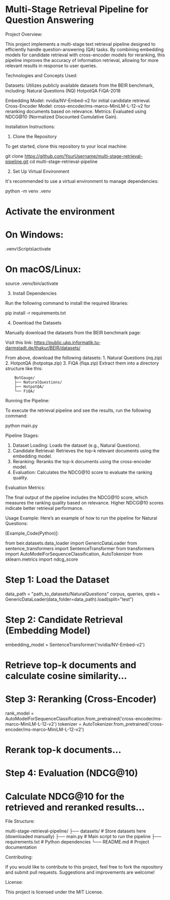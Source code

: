 # Multi-Stage Retrieval Pipeline for Question Answering


Project Overview:

This project implements a multi-stage text retrieval pipeline designed to efficiently handle question-answering (QA) tasks. By combining embedding models for candidate retrieval with cross-encoder models for reranking, this pipeline improves the accuracy of information retrieval, allowing for more relevant results in response to user queries.


Technologies and Concepts Used:

Datasets: Utilizes publicly available datasets from the BEIR benchmark, 
including:
Natural Questions (NQ)
HotpotQA
FiQA-2018

Embedding Model: nvidia/NV-Embed-v2 for initial candidate retrieval.
Cross-Encoder Model: cross-encoder/ms-marco-MiniLM-L-12-v2 for reranking documents based on relevance.
Metrics: Evaluated using NDCG@10 (Normalized Discounted Cumulative Gain).


Installation Instructions:

1. Clone the Repository

To get started, clone this repository to your local machine:

git clone https://github.com/YourUsername/multi-stage-retrieval-pipeline.git
cd multi-stage-retrieval-pipeline

2. Set Up Virtual Environment

It's recommended to use a virtual environment to manage dependencies:

python -m venv .venv
# Activate the environment
# On Windows:
.venv\Scripts\activate
# On macOS/Linux:
source .venv/bin/activate

3. Install Dependencies

Run the following command to install the required libraries:

pip install -r requirements.txt

4. Download the Datasets

Manually download the datasets from the BEIR benchmark page:

Visit this link: https://public.ukp.informatik.tu-darmstadt.de/thakur/BEIR/datasets/

From above, download the following datasets:
    1. Natural Questions (nq.zip)
    2. HotpotQA (hotpotqa.zip)
    3. FiQA (fiqa.zip)
Extract them into a directory structure like this:

        BotGauge/
        ├── NaturalQuestions/
        ├── HotpotQA/
        └── FiQA/


Running the Pipeline:

To execute the retrieval pipeline and see the results, run the following command:

python main.py


Pipeline Stages:

1. Dataset Loading: Loads the dataset (e.g., Natural Questions).
2. Candidate Retrieval: Retrieves the top-k relevant documents using the embedding model.
3. Reranking: Reranks the top-k documents using the cross-encoder model.
4. Evaluation: Calculates the NDCG@10 score to evaluate the ranking quality.


Evaluation Metrics:

The final output of the pipeline includes the NDCG@10 score, which measures the ranking quality based on relevance. Higher NDCG@10 scores indicate better retrieval performance.

Usage Example:
Here’s an example of how to run the pipeline for Natural Questions:

[Example_Code(Python)]:

from beir.datasets.data_loader import GenericDataLoader
from sentence_transformers import SentenceTransformer
from transformers import AutoModelForSequenceClassification, AutoTokenizer
from sklearn.metrics import ndcg_score

# Step 1: Load the Dataset
data_path = "path_to_datasets/NaturalQuestions"
corpus, queries, qrels = GenericDataLoader(data_folder=data_path).load(split="test")

# Step 2: Candidate Retrieval (Embedding Model)
embedding_model = SentenceTransformer('nvidia/NV-Embed-v2')
# Retrieve top-k documents and calculate cosine similarity...

# Step 3: Reranking (Cross-Encoder)
rank_model = AutoModelForSequenceClassification.from_pretrained('cross-encoder/ms-marco-MiniLM-L-12-v2')
tokenizer = AutoTokenizer.from_pretrained('cross-encoder/ms-marco-MiniLM-L-12-v2')
# Rerank top-k documents...

# Step 4: Evaluation (NDCG@10)
# Calculate NDCG@10 for the retrieved and reranked results...


File Structure:

multi-stage-retrieval-pipeline/
├── datasets/                  # Store datasets here (downloaded manually)
├── main.py                    # Main script to run the pipeline
├── requirements.txt           # Python dependencies
└── README.md                  # Project documentation


Contributing:

If you would like to contribute to this project, feel free to fork the repository and submit pull requests. Suggestions and improvements are welcome!


License:

This project is licensed under the MIT License.
